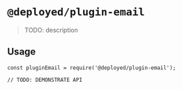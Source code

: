 # `@deployed/plugin-email`

> TODO: description

## Usage

```
const pluginEmail = require('@deployed/plugin-email');

// TODO: DEMONSTRATE API
```
